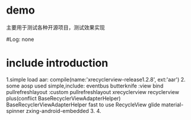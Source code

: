 # demo

主要用于测试各种开源项目，测试效果实现

#Log:
none

# include introduction
1.simple load aar: compile(name:'xrecyclerview-release1.2.8', ext:'aar')
2. some aosp used simple,include:
           eventbus 
           butterknife  :view bind
           pullrefreshlayout    :custom pullrefreshlayout
           xrecyclerview    recyclerview plus(conflict BaseRecyclerViewAdapterHelper)
           BaseRecyclerViewAdapterHelper    fast to use RecycleView
           glide
           material-spinner
           zxing-android-embedded
3.
4.
